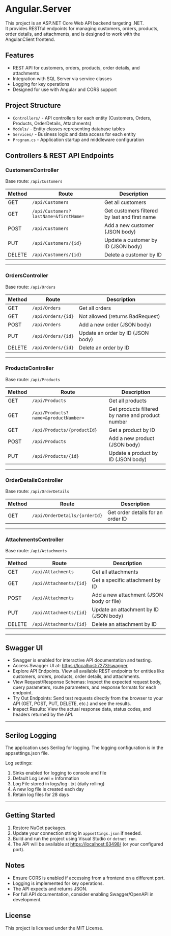﻿# Angular.Server

This project is an ASP.NET Core Web API backend targeting .NET.  
It provides RESTful endpoints for managing customers, orders, products, order details, and attachments, and is designed to work with the Angular.Client frontend.

## Features

- REST API for customers, orders, products, order details, and attachments
- Integration with SQL Server via service classes
- Logging for key operations
- Designed for use with Angular and CORS support

## Project Structure

- `Controllers/` - API controllers for each entity (Customers, Orders, Products, OrderDetails, Attachments)
- `Models/` - Entity classes representing database tables
- `Services/` - Business logic and data access for each entity
- `Program.cs` - Application startup and middleware configuration

## Controllers & REST API Endpoints

### CustomersController

Base route: `/api/Customers`

| Method | Route                                   | Description                                      |
|--------|-----------------------------------------|--------------------------------------------------|
| GET    | `/api/Customers`                        | Get all customers                                |
| GET    | `/api/Customers?lastName=&firstName=`   | Get customers filtered by last and first name    |
| POST   | `/api/Customers`                        | Add a new customer (JSON body)                   |
| PUT    | `/api/Customers/{id}`                   | Update a customer by ID (JSON body)              |
| DELETE | `/api/Customers/{id}`                   | Delete a customer by ID                          |

---

### OrdersController

Base route: `/api/Orders`

| Method | Route                | Description                        |
|--------|----------------------|------------------------------------|
| GET    | `/api/Orders`        | Get all orders                     |
| GET    | `/api/Orders/{id}`   | Not allowed (returns BadRequest)   |
| POST   | `/api/Orders`        | Add a new order (JSON body)        |
| PUT    | `/api/Orders/{id}`   | Update an order by ID (JSON body)  |
| DELETE | `/api/Orders/{id}`   | Delete an order by ID              |

---

### ProductsController

Base route: `/api/Products`

| Method | Route                                         | Description                                      |
|--------|-----------------------------------------------|--------------------------------------------------|
| GET    | `/api/Products`                               | Get all products                                 |
| GET    | `/api/Products?name=&productNumber=`          | Get products filtered by name and product number |
| GET    | `/api/Products/{productId}`                   | Get a product by ID                              |
| POST   | `/api/Products`                               | Add a new product (JSON body)                    |
| PUT    | `/api/Products/{id}`                          | Update a product by ID (JSON body)               |

---

### OrderDetailsController

Base route: `/api/OrderDetails`

| Method | Route                      | Description                        |
|--------|----------------------------|------------------------------------|
| GET    | `/api/OrderDetails/{orderId}` | Get order details for an order ID  |

---

### AttachmentsController

Base route: `/api/Attachments`

| Method | Route                        | Description                                 |
|--------|------------------------------|---------------------------------------------|
| GET    | `/api/Attachments`           | Get all attachments                         |
| GET    | `/api/Attachments/{id}`      | Get a specific attachment by ID             |
| POST   | `/api/Attachments`           | Add a new attachment (JSON body or file)    |
| PUT    | `/api/Attachments/{id}`      | Update an attachment by ID (JSON body)      |
| DELETE | `/api/Attachments/{id}`      | Delete an attachment by ID                  |

---

## Swagger UI

   - Swagger is enabled for interactive API documentation and testing.  
   - Access Swagger UI at: <https://localhost:7273/swagger>  
   - Explore API Endpoints. View all available REST endpoints for entities like customers, orders, products, order details, and attachments.  
   - View Request/Response Schemas: Inspect the expected request body, query parameters, route parameters, and response formats for each endpoint.  
   - Try Out Endpoints: Send test requests directly from the browser to your API (GET, POST, PUT, DELETE, etc.) and see the results.  
   - Inspect Results: View the actual response data, status codes, and headers returned by the API.  

---

## Serilog Logging

The application uses Serilog for logging. The logging configuration is in the appsettings.json file.  

Log settings:  
1. Sinks enabled for logging to console and file  
2. Default Log Level =  Information  
3. Log File stored in logs/log-.txt (daily rolling)  
4. A new log file is created each day  
5. Retain log files for 28 days  

---

## Getting Started

1. Restore NuGet packages.
2. Update your connection string in `appsettings.json` if needed.
3. Build and run the project using Visual Studio or `dotnet run`.
4. The API will be available at <https://localhost:63498/> (or your configured port).

## Notes

- Ensure CORS is enabled if accessing from a frontend on a different port.
- Logging is implemented for key operations.
- The API expects and returns JSON.
- For full API documentation, consider enabling Swagger/OpenAPI in development.

## License

This project is licensed under the MIT License.